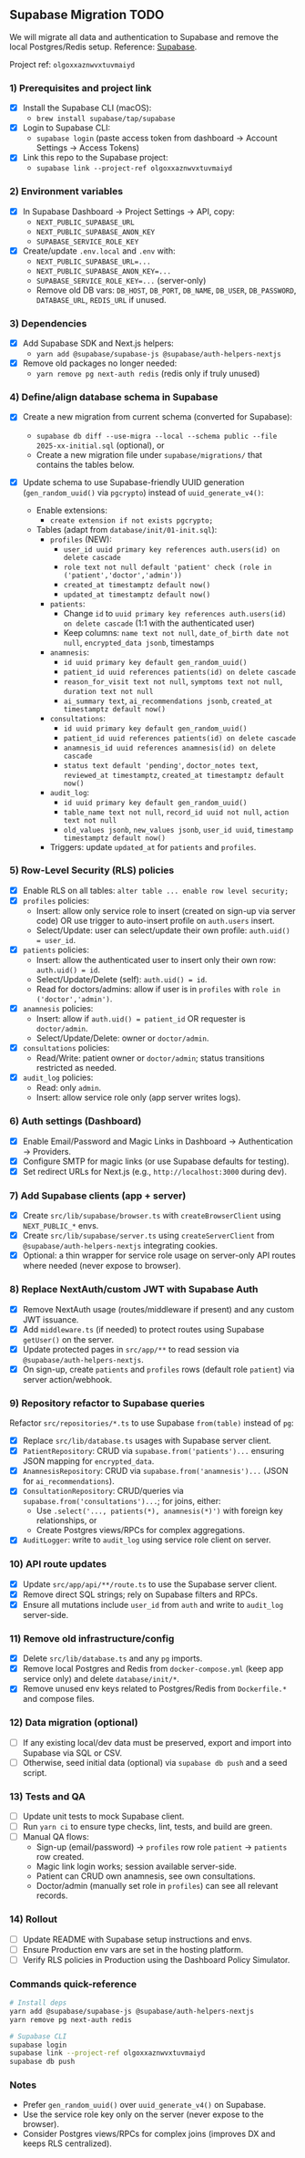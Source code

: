 ## Supabase Migration TODO

We will migrate all data and authentication to Supabase and remove the local Postgres/Redis setup. Reference: [Supabase](https://supabase.com/).

Project ref: `olgoxxaznwvxtuvmaiyd`

### 1) Prerequisites and project link
- [X] Install the Supabase CLI (macOS):
  - `brew install supabase/tap/supabase`
- [X] Login to Supabase CLI:
  - `supabase login` (paste access token from dashboard → Account Settings → Access Tokens)
- [X] Link this repo to the Supabase project:
  - `supabase link --project-ref olgoxxaznwvxtuvmaiyd`

### 2) Environment variables
- [X] In Supabase Dashboard → Project Settings → API, copy:
  - `NEXT_PUBLIC_SUPABASE_URL`
  - `NEXT_PUBLIC_SUPABASE_ANON_KEY`
  - `SUPABASE_SERVICE_ROLE_KEY`
- [X] Create/update `.env.local` and `.env` with:
  - `NEXT_PUBLIC_SUPABASE_URL=...`
  - `NEXT_PUBLIC_SUPABASE_ANON_KEY=...`
  - `SUPABASE_SERVICE_ROLE_KEY=...` (server-only)
  - Remove old DB vars: `DB_HOST`, `DB_PORT`, `DB_NAME`, `DB_USER`, `DB_PASSWORD`, `DATABASE_URL`, `REDIS_URL` if unused.

### 3) Dependencies
- [X] Add Supabase SDK and Next.js helpers:
  - `yarn add @supabase/supabase-js @supabase/auth-helpers-nextjs`
- [X] Remove old packages no longer needed:
  - `yarn remove pg next-auth redis` (redis only if truly unused)

### 4) Define/align database schema in Supabase
- [X] Create a new migration from current schema (converted for Supabase):
  - `supabase db diff --use-migra --local --schema public --file 2025-xx-initial.sql` (optional), or
  - Create a new migration file under `supabase/migrations/` that contains the tables below.
- [X] Update schema to use Supabase-friendly UUID generation (`gen_random_uuid()` via `pgcrypto`) instead of `uuid_generate_v4()`:

  - Enable extensions:
    - `create extension if not exists pgcrypto;`
  - Tables (adapt from `database/init/01-init.sql`):
    - `profiles` (NEW):
      - `user_id uuid primary key references auth.users(id) on delete cascade`
      - `role text not null default 'patient' check (role in ('patient','doctor','admin'))`
      - `created_at timestamptz default now()`
      - `updated_at timestamptz default now()`
    - `patients`:
      - Change `id` to `uuid primary key references auth.users(id) on delete cascade` (1:1 with the authenticated user)
      - Keep columns: `name text not null`, `date_of_birth date not null`, `encrypted_data jsonb`, timestamps
    - `anamnesis`:
      - `id uuid primary key default gen_random_uuid()`
      - `patient_id uuid references patients(id) on delete cascade`
      - `reason_for_visit text not null`, `symptoms text not null`, `duration text not null`
      - `ai_summary text`, `ai_recommendations jsonb`, `created_at timestamptz default now()`
    - `consultations`:
      - `id uuid primary key default gen_random_uuid()`
      - `patient_id uuid references patients(id) on delete cascade`
      - `anamnesis_id uuid references anamnesis(id) on delete cascade`
      - `status text default 'pending'`, `doctor_notes text`, `reviewed_at timestamptz`, `created_at timestamptz default now()`
    - `audit_log`:
      - `id uuid primary key default gen_random_uuid()`
      - `table_name text not null`, `record_id uuid not null`, `action text not null`
      - `old_values jsonb`, `new_values jsonb`, `user_id uuid`, `timestamp timestamptz default now()`
    - Triggers: update `updated_at` for `patients` and `profiles`.

### 5) Row-Level Security (RLS) policies
- [X] Enable RLS on all tables: `alter table ... enable row level security;`
- [X] `profiles` policies:
  - Insert: allow only service role to insert (created on sign-up via server code) OR use trigger to auto-insert profile on `auth.users` insert.
  - Select/Update: user can select/update their own profile: `auth.uid() = user_id`.
- [X] `patients` policies:
  - Insert: allow the authenticated user to insert only their own row: `auth.uid() = id`.
  - Select/Update/Delete (self): `auth.uid() = id`.
  - Read for doctors/admins: allow if user is in `profiles` with `role in ('doctor','admin')`.
- [X] `anamnesis` policies:
  - Insert: allow if `auth.uid() = patient_id` OR requester is `doctor/admin`.
  - Select/Update/Delete: owner or `doctor/admin`.
- [X] `consultations` policies:
  - Read/Write: patient owner or `doctor/admin`; status transitions restricted as needed.
- [X] `audit_log` policies:
  - Read: only `admin`.
  - Insert: allow service role only (app server writes logs).

### 6) Auth settings (Dashboard)
- [X] Enable Email/Password and Magic Links in Dashboard → Authentication → Providers.
- [X] Configure SMTP for magic links (or use Supabase defaults for testing).
- [X] Set redirect URLs for Next.js (e.g., `http://localhost:3000` during dev).

### 7) Add Supabase clients (app + server)
- [X] Create `src/lib/supabase/browser.ts` with `createBrowserClient` using `NEXT_PUBLIC_*` envs.
- [X] Create `src/lib/supabase/server.ts` using `createServerClient` from `@supabase/auth-helpers-nextjs` integrating cookies.
- [X] Optional: a thin wrapper for service role usage on server-only API routes where needed (never expose to browser).

### 8) Replace NextAuth/custom JWT with Supabase Auth
- [X] Remove NextAuth usage (routes/middleware if present) and any custom JWT issuance.
- [X] Add `middleware.ts` (if needed) to protect routes using Supabase `getUser()` on the server.
- [X] Update protected pages in `src/app/**` to read session via `@supabase/auth-helpers-nextjs`.
- [X] On sign-up, create `patients` and `profiles` rows (default role `patient`) via server action/webhook.

### 9) Repository refactor to Supabase queries
Refactor `src/repositories/*.ts` to use Supabase `from(table)` instead of `pg`:
- [X] Replace `src/lib/database.ts` usages with Supabase server client.
- [X] `PatientRepository`: CRUD via `supabase.from('patients')...` ensuring JSON mapping for `encrypted_data`.
- [X] `AnamnesisRepository`: CRUD via `supabase.from('anamnesis')...` (JSON for `ai_recommendations`).
- [X] `ConsultationRepository`: CRUD/queries via `supabase.from('consultations')...`; for joins, either:
  - Use `.select('..., patients(*), anamnesis(*)')` with foreign key relationships, or
  - Create Postgres views/RPCs for complex aggregations.
- [X] `AuditLogger`: write to `audit_log` using service role client on server.

### 10) API route updates
- [X] Update `src/app/api/**/route.ts` to use the Supabase server client.
- [X] Remove direct SQL strings; rely on Supabase filters and RPCs.
- [X] Ensure all mutations include `user_id` from `auth` and write to `audit_log` server-side.

### 11) Remove old infrastructure/config
- [X] Delete `src/lib/database.ts` and any `pg` imports.
- [X] Remove local Postgres and Redis from `docker-compose.yml` (keep app service only) and delete `database/init/*`.
- [X] Remove unused env keys related to Postgres/Redis from `Dockerfile.*` and compose files.

### 12) Data migration (optional)
- [ ] If any existing local/dev data must be preserved, export and import into Supabase via SQL or CSV.
- [ ] Otherwise, seed initial data (optional) via `supabase db push` and a seed script.

### 13) Tests and QA
- [ ] Update unit tests to mock Supabase client.
- [ ] Run `yarn ci` to ensure type checks, lint, tests, and build are green.
- [ ] Manual QA flows:
  - Sign-up (email/password) → `profiles` row role `patient` → `patients` row created.
  - Magic link login works; session available server-side.
  - Patient can CRUD own anamnesis, see own consultations.
  - Doctor/admin (manually set role in `profiles`) can see all relevant records.

### 14) Rollout
- [ ] Update README with Supabase setup instructions and envs.
- [ ] Ensure Production env vars are set in the hosting platform.
- [ ] Verify RLS policies in Production using the Dashboard Policy Simulator.

### Commands quick-reference
```bash
# Install deps
yarn add @supabase/supabase-js @supabase/auth-helpers-nextjs
yarn remove pg next-auth redis

# Supabase CLI
supabase login
supabase link --project-ref olgoxxaznwvxtuvmaiyd
supabase db push
```

### Notes
- Prefer `gen_random_uuid()` over `uuid_generate_v4()` on Supabase.
- Use the service role key only on the server (never expose to the browser).
- Consider Postgres views/RPCs for complex joins (improves DX and keeps RLS centralized).

